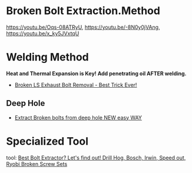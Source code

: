 # Broken Bolt Extraction.Method
https://youtu.be/Oqs-08ATRyU, https://youtu.be/-8N0y0jVAng, https://youtu.be/x_ky5JVxtqU

# Welding Method
**Heat and Thermal Expansion is Key! Add penetrating oil AFTER welding.**

- [Broken LS Exhaust Bolt Removal - Best Trick Ever!](https://youtu.be/Oqs-08ATRyU)

## Deep Hole
- [Extract Broken bolts from deep hole NEW easy WAY](https://youtu.be/-8N0y0jVAng)

# Specialized Tool
tool: [Best Bolt Extractor? Let's find out! Drill Hog, Bosch, Irwin, Speed out, Ryobi Broken Screw Sets](https://youtu.be/XVTn6wI4g6s)
